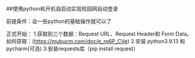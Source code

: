 ##使用python和开机自启动实现校园网自动登录

前提条件：会一些python的基础操作就可以了

正式开始：
    1.获取到三个数据：Request  URL、Request Header和  Form Data。如何获取：(https://mubucm.com/doc/e_rq6P_CVe)
    2.安装 python3.9.13 和  pycharm(可选)
    3.安装requests库（pip install request）
